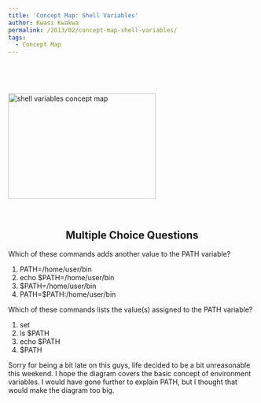 ```yaml
---
title: 'Concept Map: Shell Variables'
author: Kwasi Kwakwa
permalink: /2013/02/concept-map-shell-variables/
tags:
  - Concept Map
---
```

&nbsp;

&nbsp;

[<img class="size-medium wp-image-1610 aligncenter" alt="shell variables concept map" src="http://teaching.software-carpentry.org/wp-content/uploads/2013/02/shell-var-concept-map-300x215.png" width="300" height="215" />][1]

&nbsp;

<h2 style="text-align: center;">
  <strong>Multiple Choice Questions</strong>
</h2>

<p style="text-align: left;">
  Which of these commands adds another value to the PATH variable?
</p>

1.  PATH=/home/user/bin
2.  echo $PATH=/home/user/bin
3.  $PATH=/home/user/bin
4.  PATH=$PATH:/home/user/bin

Which of these commands lists the value(s) assigned to the PATH variable?

1.  <span style="line-height: 16px;">set</span>
2.  ls $PATH
3.  echo $PATH
4.  $PATH

Sorry for being a bit late on this guys, life decided to be a bit unreasonable this weekend. I hope the diagram covers the basic concept of environment variables. I would have gone further to explain PATH, but I thought that would make the diagram too big.

 [1]: http://teaching.software-carpentry.org/wp-content/uploads/2013/02/shell-var-concept-map.png
